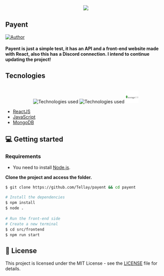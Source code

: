 <div align="center">
  <img src="https://i.imgur.com/qFgvK8n.png" width="200">
</div>

## Payent
[![Author](https://img.shields.io/badge/author-tellay-7289DA?style=flat-square)](https://github.com/tellay)
<h4>Payent is just a simple test, it has an API and a front-end website made with React, also this has a Discord connection. I intend to continue updating the project!</h4>

## Tecnologies

<div align="center">
  <br />
  <img src="https://upload.wikimedia.org/wikipedia/commons/thumb/9/99/Unofficial_JavaScript_logo_2.svg/1200px-Unofficial_JavaScript_logo_2.svg.png" alt="Technologies used" width="40">
  <img src="https://iconape.com/wp-content/files/zk/93042/svg/react.svg" alt="Technologies used" width="40">
  <img src="https://raw.githubusercontent.com/github/explore/80688e429a7d4ef2fca1e82350fe8e3517d3494d/topics/mongodb/mongodb.png" alt="Technologies used" width="40">
</div>

- [ReactJS](https://reactjs.org)
- [JavaScript](https://developer.mozilla.org/pt-BR/docs/Web/JavaScript)
- [MongoDB](https://www.mongodb.com)

## 💻 Getting started

### Requirements

- You need to install [Node.js](https://nodejs.org/en/download/).

**Clone the project and access the folder.**

```bash
$ git clone https://github.com/Tellay/payent && cd payent
```

```bash
# Install the dependencies
$ npm install
$ node .

# Run the front-end side
# Create a new terminal
$ cd src/frontend
$ npm run start
```

## 📝 License

This project is licensed under the MIT License - see the [LICENSE](LICENSE) file for details.
